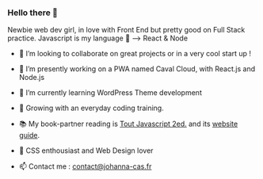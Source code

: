 ### Hello there 🤙
Newbie web dev girl, in love with Front End but pretty good on Full Stack practice.
Javascript is my language 💬 --> React & Node

- 👯 I’m looking to collaborate on great projects or in a very cool start up !
- 🐎 I’m presently working on a PWA named Caval Cloud, with React.js and Node.js
- 🌱 I’m currently learning WordPress Theme development
- :sunflower: Growing with an everyday coding training.
- :books: My book-partner reading is [Tout Javascript 2ed.](https://livre.fnac.com/a13991951/Olivier-Hondermarck-Tout-JavaScript) and its [website guide](https://www.toutjavascript.com/main/index.php3).
- :art: CSS enthousiast and Web Design lover

- 📫 Contact me : contact@johanna-cas.fr

<!--
**Johanna-cs/Johanna-cs** is a ✨ _special_ ✨ repository because its `README.md` (this file) appears on your GitHub profile.



- 🔭 I’m currently working on a PWA project from Caval Cloud app, with React.js and Node.js
- 🌱 I’m currently learning ...
- 👯 I’m looking to collaborate on ...
- 🤔 I’m looking for help with ...
- 💬 Ask me about ...
- 📫 Contact me : contact@johanna-cas.fr
- 😄 Pronouns: ...
- ⚡ Fun fact: ...
-->
